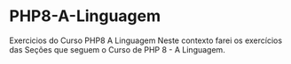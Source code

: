 # PHP8-A-Linguagem
 Exercicios do Curso PHP8 A Linguagem
 Neste contexto farei os exercícios das Seções que 
 seguem o Curso de PHP 8 - A Linguagem.
